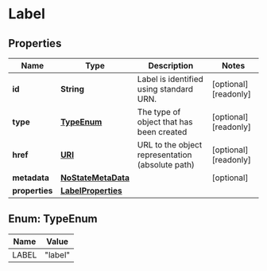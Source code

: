 

# Label

## Properties

| Name | Type | Description | Notes |
| ------------ | ------------- | ------------- | ------------- |
| **id** | **String** | Label is identified using standard URN. |  [optional] [readonly] |
| **type** | [**TypeEnum**](#TypeEnum) | The type of object that has been created |  [optional] [readonly] |
| **href** | [**URI**](URI.md) | URL to the object representation (absolute path) |  [optional] [readonly] |
| **metadata** | [**NoStateMetaData**](NoStateMetaData.md) |  |  [optional] |
| **properties** | [**LabelProperties**](LabelProperties.md) |  |  |



## Enum: TypeEnum

| Name | Value |
| ---- | -----
| LABEL | &quot;label&quot; |


